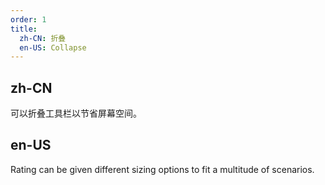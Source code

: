 ```yaml
---
order: 1
title:
  zh-CN: 折叠
  en-US: Collapse
---
```


## zh-CN

可以折叠工具栏以节省屏幕空间。

## en-US

Rating can be given different sizing options to fit a multitude of scenarios.

